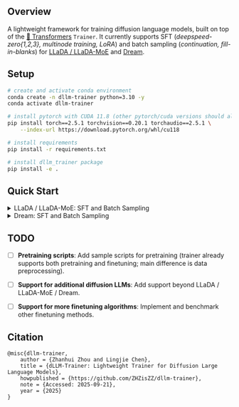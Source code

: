 ## Overview
A lightweight framework for training diffusion language models, built on top of the [🤗 Transformers](https://github.com/huggingface/transformers) `Trainer`. It currently supports SFT (*deepspeed-zero{1,2,3}, multinode training, LoRA*) and batch sampling (*continuation, fill-in-blanks*) for [LLaDA / LLaDA-MoE](https://arxiv.org/abs/2502.09992) and [Dream](https://arxiv.org/abs/2508.15487). 

## Setup
```bash
# create and activate conda environment
conda create -n dllm-trainer python=3.10 -y
conda activate dllm-trainer

# install pytorch with CUDA 11.8 (other pytorch/cuda versions should also work)
pip install torch==2.5.1 torchvision==0.20.1 torchaudio==2.5.1 \
    --index-url https://download.pytorch.org/whl/cu118

# install requirements
pip install -r requirements.txt

# install dllm_trainer package
pip install -e .
```

## Quick Start

<details>
<summary>LLaDA / LLaDA-MoE: SFT and Batch Sampling</summary>

### `SFT`
Basic usage of [`LLaDATrainer`](https://github.com/ZHZisZZ/dllm-trainer/blob/main/dllm_trainer/pipelines/llada/trainer.py#L12). See [`scripts/examples/llada_sft.py`](https://github.com/ZHZisZZ/dllm-trainer/blob/main/scripts/examples/llada_sft.py) for a complete example.
```python
import transformers

from dllm_trainer.pipelines import llada

model_name_or_path = "GSAI-ML/LLaDA-8B-Base" # "inclusionAI/LLaDA-MoE-7B-A1B-Base"
model = transformers.AutoModel.from_pretrained(model_name_or_path)
tokenizer = transformers.AutoTokenizer.from_pretrained(model_name_or_path)
dataset = "..."
training_args = "..."

################
# Training
################
trainer = llada.LLaDATrainer(
    model=model,
    tokenizer=tokenizer,
    train_dataset=dataset["train"],
    eval_dataset=dataset["test"],
    args=training_args,
    data_collator=transformers.DataCollatorForSeq2Seq(
        tokenizer, 
        pad_to_multiple_of=8, 
        return_tensors="pt", 
        padding=True,
        label_pad_token_id=tokenizer.pad_token_id, # LLaDA is trained on padding <eos_token>
    )
)
trainer.train()
```

> **Notes (LLaDA-MoE only):**  
> For MoE checkpoints, overwrite `config.json` with the following `model_type` and `auto_map`:  
> ```json
> {
>   "model_type": "lladamoe",
>   "auto_map": {
>     "AutoConfig": "configuration_lladamoe.LLaDAMoEConfig",
>     "AutoModel": "modeling_lladamoe.LLaDAMoEModelLM",
>     "AutoModelForCausalLM": "modeling_lladamoe.LLaDAMoEModelLM",
>   }
> }
> ```


### `Sampling`
See [`scripts/examples/llada_generate.py`](https://github.com/ZHZisZZ/dllm-trainer/blob/main/scripts/examples/llada_generate.py) for a complete example of batch sampling (continuation and fill_in_blanks).

</details>

<details>
<summary>Dream: SFT and Batch Sampling</summary>

### `SFT`
Basic usage of [`DreamTrainer`](https://github.com/ZHZisZZ/dllm-trainer/blob/main/dllm_trainer/pipelines/dream/trainer.py#L39). See [`scripts/examples/dream_sft.py`](https://github.com/ZHZisZZ/dllm-trainer/blob/main/scripts/examples/dream_sft.py) for a complete example.

```python
import transformers

from dllm_trainer.pipelines import dream

model_name_or_path = "Dream-org/Dream-v0-Base-7B"
model = transformers.AutoModel.from_pretrained(model_name_or_path)
tokenizer = transformers.AutoTokenizer.from_pretrained(model_name_or_path)
dataset = "..."
training_args = "..."

################
# Training
################
trainer = dream.DreamTrainer(
    model=model,
    tokenizer=tokenizer,
    train_dataset=dataset["train"],
    eval_dataset=dataset["test"],
    args=training_args,
    data_collator=transformers.DataCollatorForSeq2Seq(
        tokenizer, 
        pad_to_multiple_of=8, 
        return_tensors="pt", 
        padding=True,
        label_pad_token_id=-100 # padding tokens do not count in loss
    )
)
trainer.train()
```


### `Sampling`
See [`scripts/examples/dream_generate.py`](https://github.com/ZHZisZZ/dllm-trainer/blob/main/scripts/examples/dream_generate.py) for a complete example of batch sampling (continuation and fill_in_blanks).

</details>


## TODO
- [ ] **Pretraining scripts**: Add sample scripts for pretraining (trainer already supports both pretraining and finetuning; main difference is data preprocessing).  

- [ ] **Support for additional diffusion LLMs**: Add support beyond LLaDA / LLaDA-MoE / Dream.  

- [ ] **Support for more finetuning algorithms**: Implement and benchmark other finetuning methods.


## Citation
```
@misc{dllm-trainer,
    author = {Zhanhui Zhou and Lingjie Chen},
    title = {dLLM-Trainer: Lightweight Trainer for Diffusion Large Language Models},
    howpublished = {https://github.com/ZHZisZZ/dllm-trainer},
    note = {Accessed: 2025-09-21},
    year = {2025}
}
```
